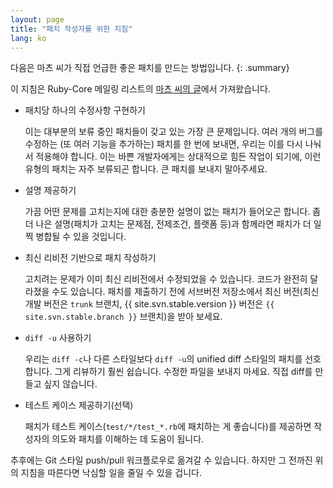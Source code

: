 ```yaml
---
layout: page
title: "패치 작성자를 위한 지침"
lang: ko
---
```


다음은 마츠 씨가 직접 언급한 좋은 패치를 만드는 방법입니다.
{: .summary}

이 지침은 Ruby-Core 메일링 리스트의 [마츠 씨의 글][ruby-core-post]에서
가져왔습니다.

* 패치당 하나의 수정사항 구현하기

  이는 대부분의 보류 중인 패치들이 갖고 있는 가장 큰 문제입니다. 여러 개의
  버그를 수정하는 (또 여러 기능을 추가하는) 패치를 한 번에 보내면, 우리는 이를
  다시 나눠서 적용해야 합니다. 이는 바쁜 개발자에게는 상대적으로 힘든 작업이
  되기에, 이런 유형의 패치는 자주 보류되곤 합니다. 큰 패치를 보내지 말아주세요.

* 설명 제공하기

  가끔 어떤 문제를 고치는지에 대한 충분한 설명이 없는 패치가 들어오곤 합니다. 좀
  더 나은 설명(패치가 고치는 문제점, 전제조건, 플랫폼 등)과 함께라면 패치가 더
  일찍 병합될 수 있을 것입니다.

* 최신 리비전 기반으로 패치 작성하기

  고치려는 문제가 이미 최신 리비전에서 수정되었을 수 있습니다. 코드가 완전히
  달라졌을 수도 있습니다. 패치를 제출하기 전에 서브버전 저장소에서 최신
  버전(최신 개발 버전은 `trunk` 브랜치, {{ site.svn.stable.version }} 버전은
  `{{ site.svn.stable.branch }}` 브랜치)을 받아 보세요.

* `diff -u` 사용하기

  우리는 `diff -c`나 다른 스타일보다 `diff -u`의 unified diff 스타일의 패치를
  선호합니다. 그게 리뷰하기 훨씬 쉽습니다. 수정한 파일을 보내지 마세요. 직접
  diff를 만들고 싶지 않습니다.

* 테스트 케이스 제공하기(선택)

  패치가 테스트 케이스(`test/*/test_*.rb`에 패치하는 게 좋습니다)를 제공하면
  작성자의 의도와 패치를 이해하는 데 도움이 됩니다.

추후에는 Git 스타일 push/pull 워크플로우로 옮겨갈 수 있습니다. 하지만 그 전까진
위의 지침을 따른다면 낙심할 일을 줄일 수 있을 겁니다.


[ruby-core-post]: http://blade.nagaokaut.ac.jp/cgi-bin/scat.rb/ruby/ruby-core/25139
